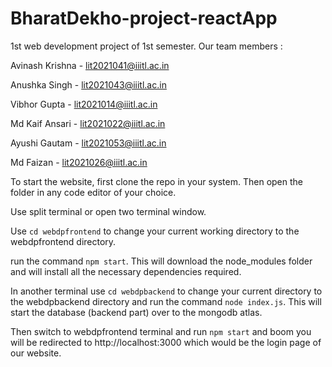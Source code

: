 # BharatDekho-project-reactApp
1st web development project of 1st semester.
Our team members :

Avinash Krishna - lit2021041@iiitl.ac.in

Anushka Singh - lit2021043@iiitl.ac.in

Vibhor Gupta - lit2021014@iiitl.ac.in

Md Kaif Ansari - lit2021022@iiitl.ac.in

Ayushi Gautam - lit2021053@iiitl.ac.in

Md Faizan - lit2021026@iiitl.ac.in


To start the website, first clone the repo in your system.
Then open the folder in any code editor of your choice.

Use split terminal or open two terminal window.

Use `cd webdpfrontend` to change your current working directory to the webdpfrontend directory.

run the command `npm start`. This will download the node_modules folder and will install all the necessary dependencies required.

In another terminal use  `cd webdpbackend` to change your current directory to the webdpbackend directory 
and run the command `node index.js`. This will start the database (backend part)  over to the mongodb atlas.

Then switch to webdpfrontend terminal and run `npm start` and boom you will be redirected to http://localhost:3000 which would be the login page of our website.

